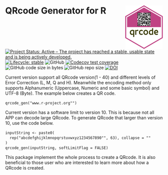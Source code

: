 # QRcode Generator for R <img src="man/figures/logo.svg" align="right" alt="A hexagon with the word qrcode and a qrcode linking to the DOI" width="120" />

[![Project Status: Active – The project has reached a stable, usable state and is being actively developed.](https://www.repostatus.org/badges/latest/active.svg)](https://www.repostatus.org/#active)
[![Lifecycle: stable](https://lifecycle.r-lib.org/articles/figures/lifecycle-stable.svg)](https://lifecycle.r-lib.org/articles/stages.html#stable-1)
![GitHub](https://img.shields.io/github/license/thierryo/qrcode)
[![Codecov test coverage](https://codecov.io/gh/thieryo/qrcode/branch/main/graph/badge.svg)](https://codecov.io/gh/thierryo/qrcode?branch=main)
![GitHub code size in bytes](https://img.shields.io/github/languages/code-size/thierryo/qrcode.svg)
![GitHub repo size](https://img.shields.io/github/repo-size/thierryo/qrcode.svg)
[![DOI](https://zenodo.org/badge/DOI/10.5281/zenodo.5040089.svg)](https://doi.org/10.5281/zenodo.5040089)

Current version support all QRcode version(1 - 40) and different levels of Error Correction (L, M, Q and H). Meanwhile the encoding method only supports Alphanumeric (Uppercase, Numeric and some basic symbol) and UTF-8 (Byte). 
The example below creates a QR code.

```
qrcode_gen("www.r-project.org"")
```

Current version has a software limit to version 10.
This is because not all APP can decode large QRcode.
To generate QRcode that larger than version 10, use the code below.

```
inputString <- paste0(
  rep("abcdefghijklmnopqrstuvwxyz1234567890"", 63), collapse = ""
)
qrcode_gen(inputString, softLimitFlag = FALSE)
```

This package implement the whole process to create a QRcode.
It is also beneficial to those user who are interested to learn more about how a QRcode is created. 
